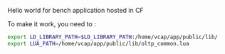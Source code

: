 Hello world for bench application hosted in CF

To make it work, you need to :
```bash
export LD_LIBRARY_PATH=$LD_LIBRARY_PATH:/home/vcap/app/public/lib/
export LUA_PATH=/home/vcap/app/public/lib/oltp_common.lua
```

